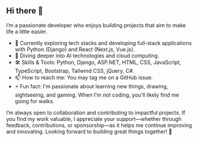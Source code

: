 ## Hi there 👋

I’m a passionate developer who enjoys building projects that aim to make life a little easier. 

- 🔭 Currently exploring tech stacks and developing full-stack applications with Python (Django) and React (Next.js, Vue.js).
- 🌱 Diving deeper into AI technologies and cloud computing.
- 🛠️ Skills & Tools: Python, Django, ASP.NET, HTML, CSS, JavaScript, TypeScript, Bootstrap, Tailwind CSS, jQuery, C#.
- 📫 How to reach me: You may tag me on a GitHub issue.
- ⚡ Fun fact: I'm passionate about learning new things, drawing, sightseeing, and gaming. When I'm not coding, you'll likely find me going for walks.

I’m always open to collaboration and contributing to impactful projects. If you find my work valuable, I appreciate your support—whether through feedback, contributions, or sponsorship—as it helps me continue improving and innovating. Looking forward to building great things together! 🌟

<!--
**mimi030/mimi030** is a ✨ _special_ ✨ repository because its `README.md` (this file) appears on your GitHub profile.

Here are some ideas to get you started:

- 🔭 I’m currently working on ...
- 🌱 I’m currently learning ...
- 👯 I’m looking to collaborate on ...
- 🤔 I’m looking for help with ...
- 💬 Ask me about ...
- 📫 How to reach me: ...
- 😄 Pronouns: ...
- ⚡ Fun fact: ...
-->

